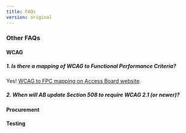 ```yaml
---
title: FAQs
version: original
---
```

### Other FAQs
#### WCAG
##### 1. Is there a mapping of WCAG to Functional Performance Criteria?
Yes! [WCAG to FPC mapping on Access Board website](https://www.access-board.gov/ict/wcagtofpc.html).
##### 2. When will AB update Section 508 to require WCAG 2.1 (or newer)?

#### Procurement

#### Testing